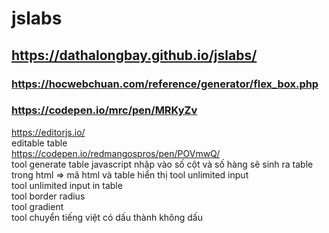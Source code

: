 # jslabs
## https://dathalongbay.github.io/jslabs/
### https://hocwebchuan.com/reference/generator/flex_box.php
### https://codepen.io/mrc/pen/MRKyZv
https://editorjs.io/  
editable table   
https://codepen.io/redmangospros/pen/POVmwQ/    
tool generate table javascript nhập vào số cột và số hàng sẽ sinh ra table trong html => mã html và table hiển thị
tool unlimited input   
tool unlimited input in table  
tool border radius      
tool gradient     
tool chuyển tiếng việt có dấu thành không dấu   


